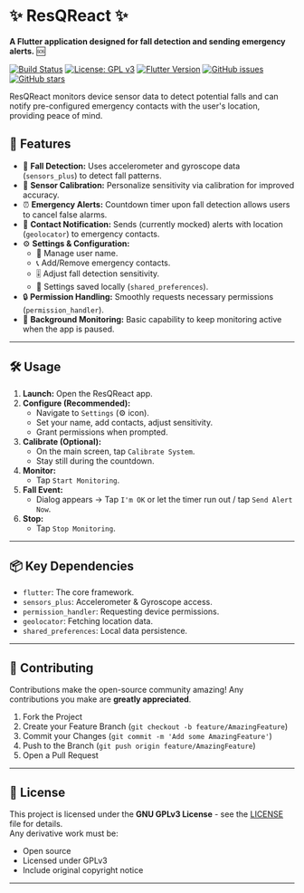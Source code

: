 # ✨ ResQReact ✨

**A Flutter application designed for fall detection and sending emergency alerts.** 🆘

[![Build Status](https://img.shields.io/badge/build-passing-brightgreen)]()
[![License: GPL v3](https://img.shields.io/badge/License-GPLv3-blue.svg)](https://www.gnu.org/licenses/gpl-3.0)
[![Flutter Version](https://img.shields.io/badge/Flutter-%3E%3D2.17.0-blue)](https://flutter.dev)
[![GitHub issues](https://img.shields.io/github/issues/YourUsername/ResQReact)](https://github.com/itsabhinavism/ResQReact/issues) 
[![GitHub stars](https://img.shields.io/github/stars/itsabhinavism/ResQReact)](https://github.com/itsabhinavism/ResQReact/stargazers)

ResQReact monitors device sensor data to detect potential falls and can notify pre-configured emergency contacts with the user's location, providing peace of mind.

## 🚀 Features

* 🤸 **Fall Detection:** Uses accelerometer and gyroscope data (`sensors_plus`) to detect fall patterns.
* 🔧 **Sensor Calibration:** Personalize sensitivity via calibration for improved accuracy.
* ⏰ **Emergency Alerts:** Countdown timer upon fall detection allows users to cancel false alarms.
* 📲 **Contact Notification:** Sends (currently mocked) alerts with location (`geolocator`) to emergency contacts.
* ⚙️ **Settings & Configuration:**
    * 👤 Manage user name.
    * 📞 Add/Remove emergency contacts.
    * 🎚️ Adjust fall detection sensitivity.
    * 💾 Settings saved locally (`shared_preferences`).
* 🔒 **Permission Handling:** Smoothly requests necessary permissions (`permission_handler`).
* 🏃 **Background Monitoring:** Basic capability to keep monitoring active when the app is paused.

---

## 🛠️ Usage

1.  **Launch:** Open the ResQReact app.
2.  **Configure (Recommended):**
    * Navigate to `Settings` (⚙️ icon).
    * Set your name, add contacts, adjust sensitivity.
    * Grant permissions when prompted.
3.  **Calibrate (Optional):**
    * On the main screen, tap `Calibrate System`.
    * Stay still during the countdown.
4.  **Monitor:**
    * Tap `Start Monitoring`.
5.  **Fall Event:**
    * Dialog appears -> Tap `I'm OK` or let the timer run out / tap `Send Alert Now`.
6.  **Stop:**
    * Tap `Stop Monitoring`.

---

## 📦 Key Dependencies

* `flutter`: The core framework.
* `sensors_plus`: Accelerometer & Gyroscope access.
* `permission_handler`: Requesting device permissions.
* `geolocator`: Fetching location data.
* `shared_preferences`: Local data persistence.

---

## 🤝 Contributing

Contributions make the open-source community amazing! Any contributions you make are **greatly appreciated**.

1.  Fork the Project
2.  Create your Feature Branch (`git checkout -b feature/AmazingFeature`)
3.  Commit your Changes (`git commit -m 'Add some AmazingFeature'`)
4.  Push to the Branch (`git push origin feature/AmazingFeature`)
5.  Open a Pull Request

---

## 📜 License

This project is licensed under the **GNU GPLv3 License** - see the [LICENSE](LICENSE) file for details.  
Any derivative work must be:
- Open source
- Licensed under GPLv3
- Include original copyright notice

---
